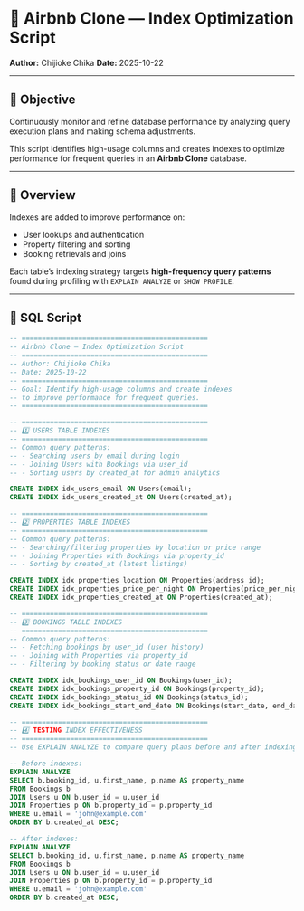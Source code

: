 # 🧩 Airbnb Clone — Index Optimization Script

**Author:** Chijioke Chika
**Date:** 2025-10-22

---

## 🎯 Objective
Continuously monitor and refine database performance by analyzing query execution plans and making schema adjustments.

This script identifies high-usage columns and creates indexes to optimize performance for frequent queries in an **Airbnb Clone** database.

---

## 🧠 Overview

Indexes are added to improve performance on:
- User lookups and authentication
- Property filtering and sorting
- Booking retrievals and joins

Each table’s indexing strategy targets **high-frequency query patterns** found during profiling with `EXPLAIN ANALYZE` or `SHOW PROFILE`.

---

## 🧱 SQL Script

```sql
-- ==============================================
-- Airbnb Clone — Index Optimization Script
-- ==============================================
-- Author: Chijioke Chika
-- Date: 2025-10-22
-- ==============================================
-- Goal: Identify high-usage columns and create indexes
-- to improve performance for frequent queries.
-- ==============================================

-- ==============================================
-- 1️⃣ USERS TABLE INDEXES
-- ==============================================
-- Common query patterns:
-- - Searching users by email during login
-- - Joining Users with Bookings via user_id
-- - Sorting users by created_at for admin analytics

CREATE INDEX idx_users_email ON Users(email);
CREATE INDEX idx_users_created_at ON Users(created_at);

-- ==============================================
-- 2️⃣ PROPERTIES TABLE INDEXES
-- ==============================================
-- Common query patterns:
-- - Searching/filtering properties by location or price range
-- - Joining Properties with Bookings via property_id
-- - Sorting by created_at (latest listings)

CREATE INDEX idx_properties_location ON Properties(address_id);
CREATE INDEX idx_properties_price_per_night ON Properties(price_per_night);
CREATE INDEX idx_properties_created_at ON Properties(created_at);

-- ==============================================
-- 3️⃣ BOOKINGS TABLE INDEXES
-- ==============================================
-- Common query patterns:
-- - Fetching bookings by user_id (user history)
-- - Joining with Properties via property_id
-- - Filtering by booking status or date range

CREATE INDEX idx_bookings_user_id ON Bookings(user_id);
CREATE INDEX idx_bookings_property_id ON Bookings(property_id);
CREATE INDEX idx_bookings_status_id ON Bookings(status_id);
CREATE INDEX idx_bookings_start_end_date ON Bookings(start_date, end_date);

-- ==============================================
-- 4️⃣ TESTING INDEX EFFECTIVENESS
-- ==============================================
-- Use EXPLAIN ANALYZE to compare query plans before and after indexing.

-- Before indexes:
EXPLAIN ANALYZE
SELECT b.booking_id, u.first_name, p.name AS property_name
FROM Bookings b
JOIN Users u ON b.user_id = u.user_id
JOIN Properties p ON b.property_id = p.property_id
WHERE u.email = 'john@example.com'
ORDER BY b.created_at DESC;

-- After indexes:
EXPLAIN ANALYZE
SELECT b.booking_id, u.first_name, p.name AS property_name
FROM Bookings b
JOIN Users u ON b.user_id = u.user_id
JOIN Properties p ON b.property_id = p.property_id
WHERE u.email = 'john@example.com'
ORDER BY b.created_at DESC;

